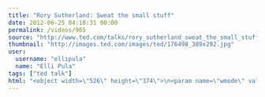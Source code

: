 ```yaml
---
title: "Rory Sutherland: Sweat the small stuff"
date: 2012-06-25 04:18:31 00:00
permalink: /videos/965
source: "http://www.ted.com/talks/rory_sutherland_sweat_the_small_stuff.html"
thumbnail: "http://images.ted.com/images/ted/176498_389x292.jpg"
user:
  username: "ellipula"
  name: "Elli Pula"
tags: ["ted talk"]
html: "<object width=\"526\" height=\"374\">\n<param name=\"wmode\" value=\"transparent\"><param name=\"movie\" value=\"http://video.ted.com/assets/player/swf/EmbedPlayer.swf\"><param name=\"allowFullScreen\" value=\"true\"><param name=\"allowScriptAccess\" value=\"always\"><param name=\"wmode\" value=\"transparent\"><param name=\"bgColor\" value=\"#ffffff\"><param name=\"flashvars\" value=\"vu=http://video.ted.com/talk/stream/2010S/Blank/RorySutherland_2010S-320k.mp4&amp;su=http://images.ted.com/images/ted/tedindex/embed-posters/RorySutherland-2010S.embed_thumbnail.jpg&amp;vw=512&amp;vh=288&amp;ap=0&amp;ti=880&amp;lang=en&amp;introDuration=15330&amp;adDuration=4000&amp;postAdDuration=830&amp;adKeys=talk=rory_sutherland_sweat_the_small_stuff;year=2010;theme=design_like_you_give_a_damn;theme=unconventional_explanations;theme=not_business_as_usual;event=TEDSalon+London+2010;tag=creativity;tag=design;tag=economics;tag=engineering;tag=politics;&amp;preAdTag=tconf.ted/embed;tile=1;sz=512x288;\"><embed src=\"http://video.ted.com/assets/player/swf/EmbedPlayer.swf\" pluginspace=\"http://www.macromedia.com/go/getflashplayer\" type=\"application/x-shockwave-flash\" wmode=\"transparent\" bgcolor=\"#ffffff\" width=\"526\" height=\"374\" allowfullscreen=\"true\" allowscriptaccess=\"always\" flashvars=\"vu=http://video.ted.com/talk/stream/2010S/Blank/RorySutherland_2010S-320k.mp4&amp;su=http://images.ted.com/images/ted/tedindex/embed-posters/RorySutherland-2010S.embed_thumbnail.jpg&amp;vw=512&amp;vh=288&amp;ap=0&amp;ti=880&amp;lang=en&amp;introDuration=15330&amp;adDuration=4000&amp;postAdDuration=830&amp;adKeys=talk=rory_sutherland_sweat_the_small_stuff;year=2010;theme=design_like_you_give_a_damn;theme=unconventional_explanations;theme=not_business_as_usual;event=TEDSalon+London+2010;tag=creativity;tag=design;tag=economics;tag=engineering;tag=politics;&amp;preAdTag=tconf.ted/embed;tile=1;sz=512x288;\"></embed></object>"
---
```


